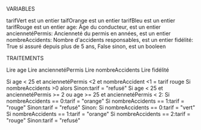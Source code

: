 VARIABLES

tarifVert est un entier 
taifOrange est un entier 
tarifBleu est un entier
tarifRouge est un entier 
age: Âge du conducteur, est un entier
anciennetéPermis: Ancienneté du permis en années, est un entier
nombreAccidents: Nombre d'accidents responsables, est un entier
fidélité: True si assuré depuis plus de 5 ans, False sinon, est un booleen

TRAITEMENTS 

Lire age 
Lire anciennetéPermis
Lire nombreAccidents 
Lire fidélité

Si age < 25 et anciennetéPermis <2 et nombreAccident <1 = tarif rouge
Si nombreAccidents >0 alors 
Sinon:tarif = "refusé"
Si age < 25 et anciennetéPermis >= 2 ou age >= 25 et anciennetéPermis < 2:
Si nombreAccidents == 0:tarif = "orange"
Si nombreAccidents == 1:tarif = "rouge"
Sinon:tarif = "refusé"
Sinon:
Si nombreAccidents == 0:tarif = "vert"
Si nombreAccidents == 1:tarif = "orange"
Si nombreAccidents == 2:tarif = "rouge"
Sinon:tarif = "refusé"